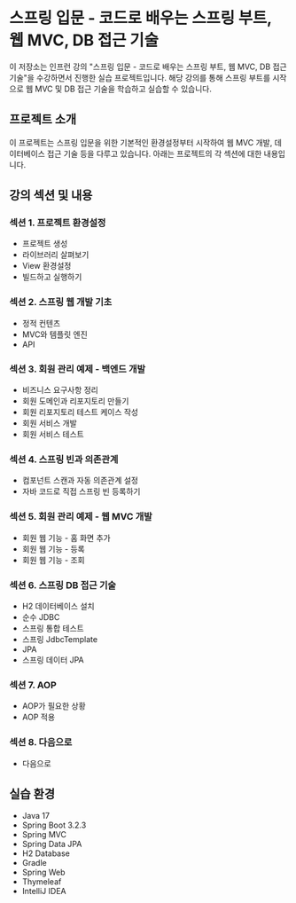 # 스프링 입문 - 코드로 배우는 스프링 부트, 웹 MVC, DB 접근 기술

이 저장소는 인프런 강의 "스프링 입문 - 코드로 배우는 스프링 부트, 웹 MVC, DB 접근 기술"을 수강하면서 진행한 실습 프로젝트입니다. 해당 강의를 통해 스프링 부트를 시작으로 웹 MVC 및 DB 접근 기술을 학습하고 실습할 수 있습니다.

## 프로젝트 소개

이 프로젝트는 스프링 입문을 위한 기본적인 환경설정부터 시작하여 웹 MVC 개발, 데이터베이스 접근 기술 등을 다루고 있습니다. 아래는 프로젝트의 각 섹션에 대한 내용입니다.

## 강의 섹션 및 내용

### 섹션 1. 프로젝트 환경설정
- 프로젝트 생성
- 라이브러리 살펴보기
- View 환경설정
- 빌드하고 실행하기

### 섹션 2. 스프링 웹 개발 기초
- 정적 컨텐츠
- MVC와 템플릿 엔진
- API

### 섹션 3. 회원 관리 예제 - 백엔드 개발
- 비즈니스 요구사항 정리
- 회원 도메인과 리포지토리 만들기
- 회원 리포지토리 테스트 케이스 작성
- 회원 서비스 개발
- 회원 서비스 테스트

### 섹션 4. 스프링 빈과 의존관계
- 컴포넌트 스캔과 자동 의존관계 설정
- 자바 코드로 직접 스프링 빈 등록하기

### 섹션 5. 회원 관리 예제 - 웹 MVC 개발
- 회원 웹 기능 - 홈 화면 추가
- 회원 웹 기능 - 등록
- 회원 웹 기능 - 조회

### 섹션 6. 스프링 DB 접근 기술
- H2 데이터베이스 설치
- 순수 JDBC
- 스프링 통합 테스트
- 스프링 JdbcTemplate
- JPA
- 스프링 데이터 JPA

### 섹션 7. AOP
- AOP가 필요한 상황
- AOP 적용

### 섹션 8. 다음으로
- 다음으로

## 실습 환경

- Java 17
- Spring Boot 3.2.3
- Spring MVC
- Spring Data JPA
- H2 Database
- Gradle
- Spring Web
- Thymeleaf
- IntelliJ IDEA
